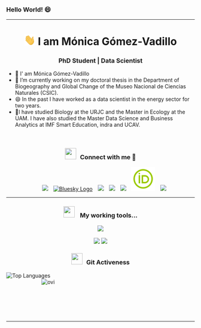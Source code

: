### Hello World! 😄
<hr>
<h1 align="center"><img src="https://raw.githubusercontent.com/ABSphreak/ABSphreak/master/gifs/Hi.gif" width="30px"> I am Mónica Gómez-Vadillo </h1>
<h3 align="center">PhD Student | Data Scientist </h3>

- 👋 I' am Mónica Gómez-Vadillo
- 🔭 I’m currently working on my doctoral thesis in the Department of Biogeography and Global Change of the Museo Nacional de Ciencias Naturales (CSIC).
- 😄 In the past I have worked as a data scientist in the energy sector for two years.
- 🌱I have studied Biology at the URJC and the Master in Ecology at the UAM. I have also studied the Master Data Science and Business Analytics at IMF Smart Education, indra and UCAV.


<br/>
<h3 align="center" > <img src="https://media.giphy.com/media/iY8CRBdQXODJSCERIr/giphy.gif" width="30" height="30" style="margin-right: 10px;">Connect with me 🤝 </h3>

<p align="center">

 <div align="center"  class="icons-social" style="margin-left: 10px;">
        <a style="margin-left: 10px;"  target="_blank" href="https://www.linkedin.com/in/monicagomezvadillo/">
			<img src="https://img.icons8.com/nolan/64/linkedin.png"></a>
	 <a style="margin-left: 10px;" target="_blank" href="https://bsky.app/profile/biomolic.bsky.social">
		 <img width="64" height="64" src="https://img.icons8.com/nolan/64/bluesky.png" alt="Bluesky Logo"></a>
	 <a style="margin-left: 10px;" target="_blank" href="https://x.com/BioMolic">
			<img src="https://img.icons8.com/nolan/64/twitterx.png" ></a>
	 <a style="margin-left: 10px;" target="_blank" href="https://github.com/mgomezv26/mgomezv26">
		 <img src="https://img.icons8.com/nolan/64/github.png"></a>
	 <a style="margin-left: 10px;" target="_blank" href="https://scholar.google.com/citations?user=ThkATL0AAAAJ&hl=es">
		 <img src="https://img.icons8.com/nolan/64/google-scholar.png"></a>
	 <a style="margin-left: 10px;" target="_blank" href="https://orcid.org/0009-0001-4295-0069">
		 <img src="https://github.com/mgomezv26/mgomezv26/raw/main/icons8-orcid.svg"></a>
   	 <a style="margin-left: 10px;" target="_blank" href="https://www.researchgate.net/profile/Monica-Gomez-Vadillo?ev=hdr_xprf">
		 <img src="https://img.icons8.com/external-tal-revivo-green-tal-revivo/36/external-researchgate-a-social-networking-site-for-scientists-and-researchers-to-share-papers-logo-green-tal-revivo.png"></a>
      </div>
<hr>

<h3 align="center">
  <img src="https://media.giphy.com/media/iY8CRBdQXODJSCERIr/giphy.gif" width="30" height="30" style="margin-right: 10px;">
  My working tools...
</h3>

<p align="center">
  <a href="https://skillicons.dev">
    <img src="https://skillicons.dev/icons?i=py,r,postgres,mysql,vscode,pycharm,git,wordpress" />
  </a>
</p>

<p align="center">
  <code><img height="50" src="https://www.vectorlogo.zone/logos/jupyter/jupyter-icon.svg"></code>
  <code><img height="50" src="https://www.vectorlogo.zone/logos/qgis/qgis-icon.svg"></code>
</p>

<h3 align="center" > <img src="https://media.giphy.com/media/W5eoZHPpUx9sapR0eu/giphy.gif" width="30" height="30" style="margin-right: 10px;">Git Activeness </h3>
<p><img align="left" src="https://github-readme-stats.vercel.app/api/top-langs?username=mgomezv26&show_icons=true&locale=en&layout=compact&theme=tokyonight&bg_color=0A0A0A" alt="Top Languages" /></p>
<p>&nbsp;<img align="right" src="https://github-readme-stats.vercel.app/api?username=mgomezv26&show_icons=true&locale=en&theme=tokyonight&bg_color=0A0A0A" alt="ovi" width="410" /></p>
<br><br><br><br><br>

<hr>








